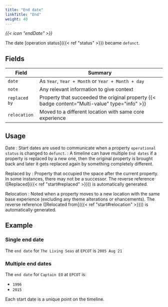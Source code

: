 ```yaml
---
title: "End date"
linkTitle: "End"
weight: 40
---
```


<i class="bigIcon">{{< icon "endDate" >}}</i>

The date [operation status]({{< ref "status" >}}) became `defunct`.


## Fields

| Field         | Summary                     		    |
| ------------- | ------------------------------------- |
| `date`   | As `Year`, `Year + Month` or `Year + Month + day`     |
| `note`  	| Any relevant information to give context    |
| `replaced by`   | Property that succeeded the original property {{< badge content="Multi-value" type="info" >}}     |
| `relocation`   |  Moved to a different location with same core experience    |

## Usage

Date
: Start dates are used to communicate when a property `operational status` is changed to `defunct`.
: A timeline can have multiple `End dates` if a property is replaced by a new one, then the original property is brought back and later it gets replaced again by something completely different.

Replaced by
: Property that occupied the space after the current property. In some instances, there may not be a successor. The reverse reference ([Replaced]({{< ref "start#replaced" >}})) is automatically generated.

Relocation
: Noted when a property moves to a new location with the same base experience (excluding any theme alterations or ehancements). The reverse reference ([Relocated from]({{< ref "start#relocation" >}})) is automatically generated.

## Example

### Single end date

The `end date` for `The Living Seas` at `EPCOT` is `2005 Aug 21`


### Multiple end dates

The `end date` for `Captain EO` at `EPCOT` is:
* `1996`
* `2015`

Each start date is a unique point on the timeline.